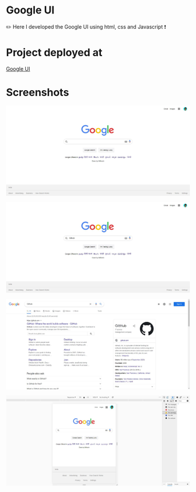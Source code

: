 # Google UI
✏️ Here I developed the Google UI using html, css and Javascript ❗

# Project deployed at

<a href="https://mithesh14.github.io/Github-profile/">Google UI</a>

# Screenshots 

![screenshots](https://github.com/Mithesh14/Google-ui-clone/blob/main/images/image1.jpg)

![screenshots](https://github.com/Mithesh14/Google-ui-clone/blob/main/images/image2.jpg)

![screenshots](https://github.com/Mithesh14/Google-ui-clone/blob/main/images/image3.jpg)

![screenshots](https://github.com/Mithesh14/Google-ui-clone/blob/main/images/image4.jpg)


